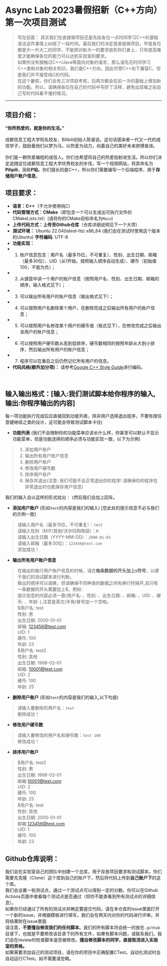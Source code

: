 # Async Lab 2023暑假招新（C++方向）第一次项目测试
> 写在前面：
> 其实我们在直接做项目还是先给各位一点时间学习C++的基础语法这件事情上纠结了一段时间。最后我们的决定是直接做项目。毕竟各位都是大一升大二的同学，不能把对新大一的要求放到你们身上，只有提高难度才能确保各位的能力可以达到实验室的要求。<br>
> 如果你没有接触过C++/Java等面向对象的语言，那么请先花时间学习C++类和对象的相关知识。我们是C++方向，因此尽管C++向下兼容C，但是我们并不接受纯C的代码。<br>
> 在这个暑假，你们会有三次项目考核，后两次都会在前一次的基础上增加新的功能。所以，请确保各位在自己的代码中写好了注释，避免出现看之前自己写的代码看不懂的情况。
***
## 项目介绍：
**“你所热爱的，就是你的生活。”**<br><br>
成都信息工程大学知名校友、Bilibili创始人陈睿说。这句话感染者一代又一代的成信学子，鼓励着他们以梦为马，以热爱为动力，向着自己的美好未来拼搏奋进。<br><br>
你们是一群热爱编程的成信人。你们也希望将自己的热爱投射进生活。所以你们决定追随这位成都信息工程大学优秀校友的步伐，写一个视频网站，将其命名为**Pilipili**，简称**P站**。你们擅长的是C++，所以你们需要编写一个后端程序，用于**存储用户账户信息**。

## 项目要求：
- **语言：C++**（不允许使用纯C）
- **代码管理方式：CMake**（即包含一个可以生成出可执行文件的CMakeLists.txt）(请将你的CMake目标命名为`Main`)  
- **上传代码方式：上传至Github仓库**（仓库详细说明见下一个大项）
- **测试环境：** Ubuntu 22.04(latest-lts) x86_64 (我们会在测试时使用这个版本的Ubuntu)  **字符编码**: UTF-8
- **功能实现：**
- 1. 账户信息包含：用户名（最多15位，不可重复）、性别、出生日期、邮箱（最多30位）、UID（从1开始，按照输入顺序自动生成）、硬币（初始值100，不能为负）；
- 2. 从键盘中读一个用户的账户信息（按照用户名、性别、出生日期、邮箱的顺序，输入格式见下）；
- 3. 可以输出所有用户的账户信息（输出格式见下）；
- 4. 可以按照用户名删除某个用户，在删除完成之后输出所有用户的账户信息；
- 5. 可以按照用户名修改某个用户的硬币值（格式见下），在修改完成之后输出该用户的账户信息；
- 6. 可以按照用户硬币数从高到低排序，硬币数相同的按照年龄从大到小排序，然后输出所有用户的账户信息；
- 7. 程序可以在重启之后仍然记忆所有用户的信息。
- **代码风格(额外加分项)：** 请参考[Google C++ Style Guide](https://google.github.io/styleguide/cppguide.html)进行编码。  

<br>  

## 输入输出格式：[输入:我们测试脚本给你程序的输入,输出:你程序输出的内容] <BR>
每一项功能执行完成后应直接回到功能列表，除非用户选择退出程序，不要有按任意键继续之类的设计，这可能会导致测试脚本卡住( <br>
- **功能列表**  (我们不会限制你的功能菜单应该长什么样，你甚至可以默认不显示功能菜单，但是功能选择的顺序必须与功能实现一致，以下为示例)
> 1. 添加用户账户
> 2. 输出所有用户账户信息
> 3. 删除用户账户
> 4. 修改用户硬币数
> 5. 排序用户账户
> 6. 保存并退出(注意: 我们可能不会正常退出你的程序! 请确保你的程序在异常退出时也能保存用户信息) <br> 

  我们的输入会以这样的形式给出： `1`然后我们会加上回车。
- **添加用户账户** (形如`test`的内容是我们的输入) [您此处的提示信息不必与我们的示例一致]
> 请输入用户名（最多15位，不可重复）：`test`<br>
> 请输入性别（M/F/其他/沃尔玛购物袋）：`M`<br>
> 请输入出生日期（YYYY-MM-DD）：`2000-01-01`<br>
> 请输入邮箱（最多30位）：`123456@test.com`<br>
> 添加成功！<br>
- **输出所有用户账户信息**
> 在输出的每行用户账户信息的时候，请在**每条数据的开头加上`$`符号**，以便于我们的测试脚本进行判断。<br>
> 输出的顺序可以调换，但请确保不同种类的数据之间有换行符隔开,且只有一条数据的开头需要加上$。例如:<br>
> 提示信息的内容必须一致(用户名: 、性别: 、出生日期: 、邮箱: 、UID: 、硬币: 、年龄: ),注意是英文(半角)冒号加一个空格。<br>
> $用户名: test<br> 性别: 男<br> 出生日期: 2000-01-01<br> 邮箱: 123456@test.com<br> UID: 1<br> 硬币: 100<br> 年龄: 23<br>
> $用户名: test2<br> 性别: 其他<br> 出生日期: 1998-02-01<br> 邮箱: 10001@test.com<br> UID: 2<br> 硬币: 100<br> 年龄: 25<br>
- **删除用户账户** (形如`test`的内容是我们的输入,以下均是)
> 请输入要删除的用户名：`test`<br>
> 删除成功！<br>
- **修改用户硬币数** 
> 请输入要修改的用户名和硬币数：`test 100`<br>
> 修改成功！<br>
- **排序用户账户**
> $用户名: test2<br> 性别: 男<br> 出生日期: 1998-02-01<br> 邮箱:10001@test.com<br> UID: 2<br> 硬币: 100<br> 年龄: 25<br>
> $用户名: test<br> 性别: 其他<br> 出生日期: 2000-01-01<br> 邮箱:123456@test.com<br> UID: 1<br> 硬币: 100<br> 年龄: 23<br>


## Github仓库说明：
我们会在实验室自己的团队中创建一个总库，用于存放项目要求和测试脚本。你们需要先克隆（Clone）这个库到自己的账户下，然后将代码上传到**自己账户下**的这个库。<br>
我们会设置一些测试点，通过一个测试点可以得到一定的分数。你可以在Github Actions页面中查看每个测试点是否通过（但你不能查看到所有测试点的详细信息）。<br>
如果你已经通过了所有的测试点并确定要提交代码，请在本仓库的issue里面打开一个新的issue，并根据模板进行填写，我们会在两天内对你的代码进行评审。并将结果附在issue里面 <br> 
请注意，**不要擅自修改我们的任何脚本**。我们的所有脚本将会统一的放在`.github`目录下，也就是不要修改该目录下的所有文件，如果有脚本问题，请联系我们。我们会在review时检查脚本是否被修改。**擅自修改脚本的同学，直接取消进入实验室的资格。**  
如果需要添加自己的测试项目，请在你的项目中正确配置CTest。自动化测试时会自动运行CTest。如不需要请忽略。  
